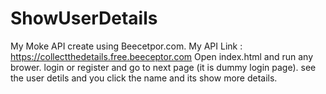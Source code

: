 # ShowUserDetails

My Moke API create using Beecetpor.com.
My API Link : https://collectthedetails.free.beeceptor.com
Open index.html and run any brower.
login or register and go to next page (it is dummy login page).
see the user detils and you click the name and its show more details.
